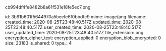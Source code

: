 cb994df4fe8482b8a61f531e18fe5ec7.png

id: 3b91b601f5644970a5beefe6f0bbdfc9
mime: image/png
filename: 
created_time: 2020-08-25T23:48:40.517Z
updated_time: 2020-08-25T23:48:40.517Z
user_created_time: 2020-08-25T23:48:40.517Z
user_updated_time: 2020-08-25T23:48:40.517Z
file_extension: png
encryption_cipher_text: 
encryption_applied: 0
encryption_blob_encrypted: 0
size: 23183
is_shared: 0
type_: 4